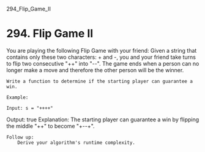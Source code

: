 294_Flip_Game_II
# 294. Flip Game II

You are playing the following Flip Game with your friend: Given a string that contains only
        these two characters: + and -, you and your friend take turns to
        flip two consecutive "++" into "--".
        The game ends when a person can no longer make a move and therefore the other person will be
        the winner.

    Write a function to determine if the starting player can guarantee a win.

    Example:

    Input: s = "++++"
Output: true
Explanation: The starting player can guarantee a win by flipping the middle "++" to become "+--+".

    Follow up:
        Derive your algorithm's runtime complexity.